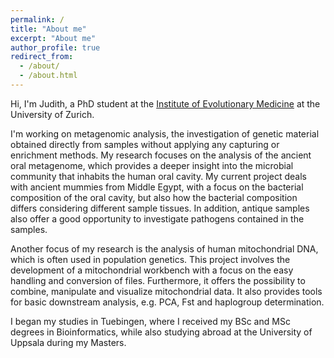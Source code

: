 ```yaml
---
permalink: /
title: "About me"
excerpt: "About me"
author_profile: true
redirect_from: 
  - /about/
  - /about.html
---
```



Hi, I'm Judith, a PhD student at the [Institute of Evolutionary Medicine](http://www.iem.uzh.ch/en/research/researchgroups/ancientbiomoleculargroup.html) 
at the University of Zurich. 

I'm working on metagenomic analysis, the investigation of genetic material obtained directly from samples without applying 
any capturing or enrichment methods. My research focuses on the analysis of the ancient oral metagenome, which provides 
a deeper insight into the microbial community that inhabits the human oral cavity. 
My current project deals with ancient mummies from Middle Egypt, with a focus on the bacterial composition of the oral 
cavity, but also how the bacterial composition differs considering different sample tissues. In addition, antique samples 
also offer a good opportunity to investigate pathogens contained in the samples.
  

Another focus of my research is the analysis of human mitochondrial DNA, which is often used in population genetics. 
This project involves the development of a mitochondrial workbench with a focus on the easy handling and conversion of files. 
Furthermore, it offers the possibility to combine, manipulate and visualize mitochondrial data. It also provides tools 
for basic downstream analysis, e.g. PCA, Fst and haplogroup determination. 

I began my studies in Tuebingen, where I received my BSc and MSc degrees in Bioinformatics, while also studying abroad 
at the University of Uppsala during my Masters.  
